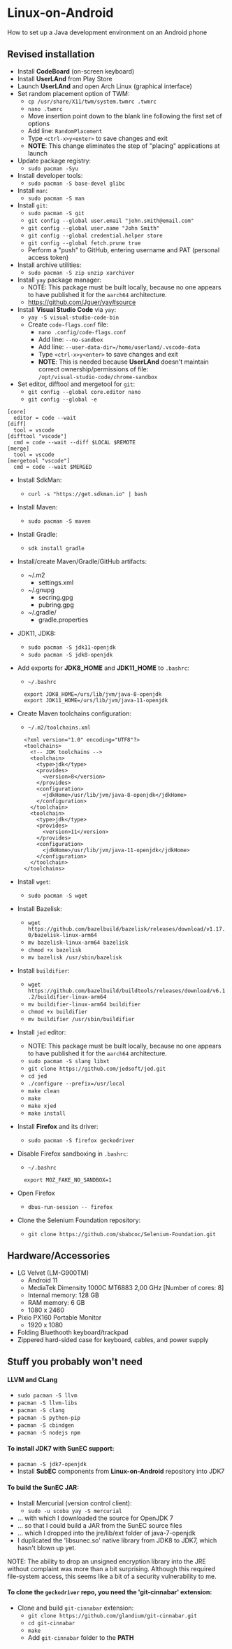 # Linux-on-Android
How to set up a Java development environment on an Android phone

## Revised installation

* Install **CodeBoard** (on-screen keyboard)
* Install **UserLAnd** from Play Store
* Launch **UserLAnd** and open Arch Linux (graphical interface)
* Set random placement option of TWM:
  * `cp /usr/share/X11/twm/system.twmrc .twmrc`
  * `nano .twmrc`
  * Move insertion point down to the blank line following the first set of options
  * Add line: `RandomPlacement`
  * Type `<ctrl-x>y<enter>` to save changes and exit
  * **NOTE**: This change eliminates the step of "placing" applications at launch
* Update package registry:
  * `sudo pacman -Syu`
* Install developer tools:
  * `sudo pacman -S base-devel glibc`
* Install `man`:
  * `sudo pacman -S man`
* Install `git`:
  * `sudo pacman -S git`
  * `git config --global user.email "john.smith@email.com"`
  * `git config --global user.name "John Smith"`
  * `git config --global credential.helper store`
  * `git config --global fetch.prune true`
  * Perform a "push" to GitHub, entering username and PAT (personal access token)
* Install archive utilities:
  * `sudo pacman -S zip unzip xarchiver`
* Install `yay` package manager:
  * NOTE: This package must be built locally, because no one appears to have published it for the `aarch64` architecture.
  * https://github.com/Jguer/yay#source
* Install **Visual Studio Code** via `yay`:
  * `yay -S visual-studio-code-bin`
  * Create `code-flags.conf` file:
    * `nano .config/code-flags.conf`
    * Add line: `--no-sandbox`
    * Add line: `--user-data-dir=/home/userland/.vscode-data`
    * Type `<ctrl-x>y<enter>` to save changes and exit
    * **NOTE**: This is needed because **UserLAnd** doesn't maintain correct ownership/permissions of file:  
`/opt/visual-studio-code/chrome-sandbox`
* Set editor, difftool and mergetool for `git`:
  * `git config --global core.editor nano`
  * `git config --global -e`
```
[core]
  editor = code --wait
[diff]
  tool = vscode
[difftool "vscode"]
  cmd = code --wait --diff $LOCAL $REMOTE
[merge]
  tool = vscode
[mergetool "vscode"]
  cmd = code --wait $MERGED
```
* Install SdkMan:
  * `curl -s "https://get.sdkman.io" | bash`
* Install Maven:
  * `sudo pacman -S maven`
* Install Gradle:
  * `sdk install gradle`
* Install/create Maven/Gradle/GitHub artifacts:
  * ~/.m2
    * settings.xml
  * ~/.gnupg
    * secring.gpg
    * pubring.gpg
  * ~/.gradle/
    * gradle.properties
* JDK11, JDK8:
  * `sudo pacman -S jdk11-openjdk`
  * `sudo pacman -S jdk8-openjdk`
* Add exports for **JDK8_HOME** and **JDK11_HOME** to `.bashrc`:
  * `~/.bashrc`
  ```
    export JDK8_HOME=/urs/lib/jvm/java-8-openjdk
    export JDK11_HOME=/urs/lib/jvm/java-11-openjdk
  ```
  
* Create Maven toolchains configuration:
  * `~/.m2/toolchains.xml`
  ```
    <?xml version="1.0" encoding="UTF8"?>
    <toolchains>
      <!-- JDK toolchains -->
      <toolchain>
        <type>jdk</type>
        <provides>
          <version>8</version>
        </provides>
        <configuration>
          <jdkHome>/usr/lib/jvm/java-8-openjdk</jdkHome>
        </configuration>
      </toolchain>
      <toolchain>
        <type>jdk</type>
        <provides>
          <version>11</version>
        </provides>
        <configuration>
          <jdkHome>/usr/lib/jvm/java-11-openjdk</jdkHome>
        </configuration>
      </toolchain>
    </toolchains>
  ```

* Install `wget`:
  * `sudo pacman -S wget`
* Install Bazelisk:
  * `wget https://github.com/bazelbuild/bazelisk/releases/download/v1.17.0/bazelisk-linux-arm64`
  * `mv bazelisk-linux-arm64 bazelisk`
  * `chmod +x bazelisk`
  * `mv bazelisk /usr/sbin/bazelisk`
* Install `buildifier`:
  * `wget https://github.com/bazelbuild/buildtools/releases/download/v6.1.2/buildifier-linux-arm64`
  * `mv buildifier-linux-arm64 buildifier`
  * `chmod +x buildifier`
  * `mv buildifier /usr/sbin/buildifier`
* Install `jed` editor:
  * NOTE: This package must be built locally, because no one appears to have published it for the `aarch64` architecture.
  * `sudo pacman -S slang libxt`
  * `git clone https://github.com/jedsoft/jed.git`
  * `cd jed`
  * `./configure --prefix=/usr/local`
  * `make clean`
  * `make`
  * `make xjed`
  * `make install`
* Install **Firefox** and its driver:
  * `sudo pacman -S firefox geckodriver`
* Disable Firefox sandboxing in `.bashrc`:
  * `~/.bashrc`
  ```
    export MOZ_FAKE_NO_SANDBOX=1
  ```
* Open Firefox
  * `dbus-run-session -- firefox`


* Clone the Selenium Foundation repository:
  * `git clone https://github.com/sbabcoc/Selenium-Foundation.git`
  
## Hardware/Accessories

* LG Velvet (LM-G900TM)
  * Android 11
  * MediaTek Dimensity 1000C MT6883 2,00 GHz [Number of cores: 8]
  * Internal memory: 128 GB
  * RAM memory: 6 GB
  * 1080 x 2460
* Pixio PX160 Portable Monitor
  * 1920 x 1080
* Folding Bluethooth keyboard/trackpad
* Zippered hard-sided case for keyboard, cables, and power supply

## Stuff you probably won't need

#### LLVM and CLang
  * `sudo pacman -S llvm`
  * `pacman -S llvm-libs`
  * `pacman -S clang`
  * `pacman -S python-pip`
  * `pacman -S cbindgen`
  * `pacman -S nodejs npm`
  
#### To install JDK7 with SunEC support:
* `pacman -S jdk7-openjdk`
* Install **SubEC** components from **Linux-on-Android** repository into JDK7

#### To build the SunEC JAR:
* Install Mercurial (version control client):
  * `sudo -u scoba yay -S mercurial`
* ... with which I downloaded the source for OpenJDK 7
* ... so that I could build a JAR from the SunEC source files
* ... which I dropped into the jre/lib/ext folder of java-7-openjdk
* I duplicated the 'libsunec.so' native library from JDK8 to JDK7, which hasn't blown up yet.

NOTE: The ability to drop an unsigned encryption library into the JRE without complaint was more than a bit surprising. Although this required file-system access, this seems like a bit of a security vulnerability to me.

#### To clone the `geckodriver` repo, you need the 'git-cinnabar' extension:
* Clone and build `git-cinnabar` extension:
  * `git clone https://github.com/glandium/git-cinnabar.git`
  * `cd git-cinnabar`
  * `make`
  * Add `git-cinnabar` folder to the **PATH**
